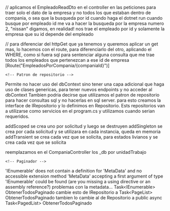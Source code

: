 // aplicamos el EmpleadoReadDto en el controller en las peticiones para traer solo el dato de la empresa y no todos los que estaban dentro de compania, o sea que la busqueda por id cuando haga el dotnet run cuando busque por empleado id me va a hacer la busqueda por la empresa numero 2, "nissan" digamos, en realidad! nos trae el empleado por id y solamente la empresa que su id depende del empleado

// para diferenciar del httpGet que ya tenemos y queremos aplicar un get mas, lo hacemos con el route,
para diferenciarlo del otro, aplicando el WHERE, como si fuera sql para sentenciar alguna consulta que me trae todos los empleados que pertenezcan a ese id de empresa
[Route("EmpleadosPorCompania/{companiaId}")]

    <!-- Patron de repositorio -->

Permite no hacer uso del dbContext sino tener una capa adicional que haga uso de clases genericas, para tener
nuevos endpoints y no acceder al dbContext
Tambien podria decirse que utilizamos el patron de repositorio para hacer consultas sql y no hacerlas en sql server. para esto creamos la interface de IRepositorio y lo definimos en Repositorio.
Ests repositorios van a utilizarse como servicios en el program.cs y utilizamos cuando serian requeridos.

addScoped se crea uno por solicitud y luego se destruyen
addSingleton se crea por cada solicitud y se utilizara en cada instancia, queda en memoria
addTransient se crea cada vez que se solicita, para estados livianos y se crea cada vez que se solicita

reemplazamos en el CompaniaController los \_db por unidadTrabajo

    <!-- Paginador -->

'IEnumerable<Empleado>' does not contain a definition for 'MetaData' and no accessible extension method 'MetaData' accepting a first argument of type 'IEnumerable<Empleado>' could be found (are you missing a using directive or an assembly reference?)
problemas con la metadata...
Task<IEnumerable<T>> ObtenerTodosPaginado cambie esto de IRepositorio a
Task<PageList<T>> ObtenerTodosPaginado
tambien lo cambie al de Repositorio a public async Task<PagedList<T>> ObtenerTodosPaginado
